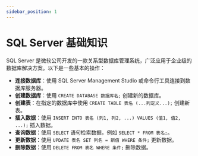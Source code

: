 ```yaml
---
sidebar_position: 1
---
```


# SQL Server 基础知识

SQL Server 是微软公司开发的一款关系型数据库管理系统，广泛应用于企业级的数据库解决方案。以下是一些基本的操作：

- **连接数据库**：使用 SQL Server Management Studio 或命令行工具连接到数据库服务器。
- **创建数据库**：使用 `CREATE DATABASE 数据库名;` 创建新的数据库。
- **创建表**：在指定的数据库中使用 `CREATE TABLE 表名 (...列定义...);` 创建新表。
- **插入数据**：使用 `INSERT INTO 表名 (列1, 列2, ...) VALUES (值1, 值2, ...);` 插入数据。
- **查询数据**：使用 `SELECT` 语句检索数据，例如 `SELECT * FROM 表名;`。
- **更新数据**：使用 `UPDATE 表名 SET 列名 = 新值 WHERE 条件;` 更新数据。
- **删除数据**：使用 `DELETE FROM 表名 WHERE 条件;` 删除数据。


